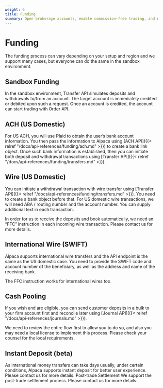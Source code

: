 ```yaml
---
weight: 6
title: Funding
summary: Open brokerage accounts, enable commission-free trading, and manage the ongoing user experience with Alpaca Broker API
---
```


# Funding

The funding process can vary depending on your setup and region and we support
many cases, but everyone can do the same in the sandbox environment.

## Sandbox Funding

In the sandbox environment, Transfer API simulates deposits and withdrawals
to/from an account. The target account is immediately credited or debited upon
such a request. Once an account is credited, the account can start trading with
Order API.

## ACH (US Domestic)

For US ACH, you will use Plaid to obtain the user’s bank account information.
You then pass the information to Alpaca using [ACH API]({{< relref
"/docs/api-references/funding/ach.md" >}}) to create a bank link object. Once
such bank information is established, then you can initiate both deposit and
withdrawal transactions using [Transfer API]({{< relref
"/docs/api-references/funding/transfers.md" >}}).

## Wire (US Domestic)

You can initiate a withdrawal transaction with wire transfer using [Transfer
API]({{< relref "/docs/api-references/funding/transfers.md" >}}). You need to
create a bank object before that. For US domestic wire transactions, we will
need ABA / routing number and the account number. You can supply additional text
in each transaction.

In order for us to receive the deposits and book automatically, we need an “FFC”
instruction in each incoming wire transaction. Please contact us for more
details.

## International Wire (SWIFT)

Alpaca supports international wire transfers and the API endpoint is the same as
the US domestic case. You need to provide the SWIFT code and account number of
the beneficiary, as well as the address and name of the receiving bank.

The FFC instruction works for international wires too.

## Cash Pooling

If you wish and are eligible, you can send customer deposits in a bulk to your
firm account first and reconcile later using [Journal API]({{< relref
"/docs/api-references/journals.md" >}}).

We need to review the entire flow first to allow you to do so, and also you may
need a local license to implement this process. Please check your counsel for
the local requirements.

## Instant Deposit (beta)

As international money transfers can take days usually, under certain
conditions, Alpaca supports instant deposit for better user experience. Please
contact us for more details. Post-trade Settlement We support the post-trade
settlement process. Please contact us for more details.

&nbsp;
